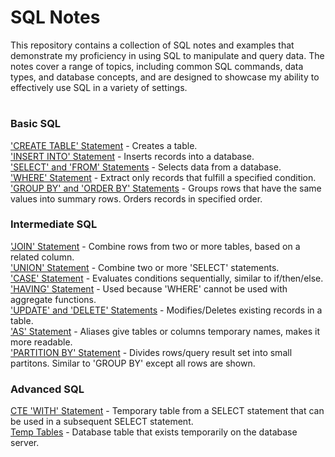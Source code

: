 # SQL Notes
This repository contains a collection of SQL notes and examples that demonstrate my proficiency in using SQL to manipulate and query data. The notes cover a range of topics, including common SQL commands, data types, and database concepts, and are designed to showcase my ability to effectively use SQL in a variety of settings.
# 
### Basic SQL
['CREATE TABLE' Statement](Basic%20SQL/CREATE_TABLE.sql) - Creates a table.<br />
['INSERT INTO' Statement](Basic%20SQL/INSERT_INTO.sql) - Inserts records into a database.<br /> 
['SELECT' and 'FROM' Statements](Basic%20SQL/SELECT_FROM.sql) - Selects data from a database.<br />
['WHERE' Statement](Basic%20SQL/WHERE.sql) - Extract only records that fulfill a specified condition.<br />
['GROUP BY' and 'ORDER BY' Statements](Basic%20SQL/GROUP_BY_ORDER_BY.sql) - Groups rows that have the same values into summary rows. Orders records in specified order.<br />

### Intermediate SQL
['JOIN' Statement](2_Intermediate%20SQL/JOINS.sql) - Combine rows from two or more tables, based on a related column.<br /> 
['UNION' Statement](2_Intermediate%20SQL/UNIONS.sql) - Combine two or more 'SELECT' statements.<br /> 
['CASE' Statement](2_Intermediate%20SQL/CASE.sql) - Evaluates conditions sequentially, similar to if/then/else.<br /> 
['HAVING' Statement](2_Intermediate%20SQL/HAVING.sql) - Used because 'WHERE' cannot be used with aggregate functions.<br /> 
['UPDATE' and 'DELETE' Statements](2_Intermediate%20SQL/UPDATE_DELETE.sql) - Modifies/Deletes existing records in a table.<br /> 
['AS' Statement](2_Intermediate%20SQL/AS.sql) - Aliases give tables or columns temporary names, makes it more readable.<br /> 
['PARTITION BY' Statement](2_Intermediate%20SQL/PARTITION_BY.sql) - Divides rows/query result set into small partitons. Similar to 'GROUP BY' except all rows are shown.<br /> 

### Advanced SQL
[CTE 'WITH' Statement](3_Advanced%20SQL/CTE_WITH.sql) - Temporary table from a SELECT statement that can be used in a subsequent SELECT statement.<br />
[Temp Tables](Basic%20SQL/TEMP_TABLE.sql) - Database table that exists temporarily on the database server.<br />
